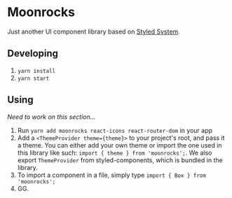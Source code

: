 # Moonrocks

Just another UI component library based on [Styled System](https://styled-system.com/).

## Developing

1. `yarn install`
2. `yarn start`

## Using

_Need to work on this section..._

1. Run `yarn add moonrocks react-icons react-router-dom` in your app
2. Add a `<ThemeProvider theme={theme}>` to your project's root, and pass it a theme. You can either add your own theme or import the one used in this library like such: `import { theme } from 'moonrocks';`. We also export `ThemeProvider` from styled-components, which is bundled in the library.
3. To import a component in a file, simply type `import { Box } from 'moonrocks';`
4. GG.
